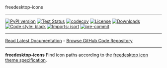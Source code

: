 freedesktop-icons
_________________

[![PyPI version](https://badge.fury.io/py/freedesktop-icons.svg)](http://badge.fury.io/py/freedesktop-icons)
[![Test Status](https://github.com/ashb/freedesktop-icons/workflows/Test/badge.svg?branch=develop)](https://github.com/ashb/freedesktop-icons/actions?query=workflow%3ATest)
[![codecov](https://codecov.io/gh/ashb/freedesktop-icons/branch/main/graph/badge.svg)](https://codecov.io/gh/ashb/freedesktop-icons)
[![License](https://img.shields.io/github/license/mashape/apistatus.svg)](https://pypi.python.org/pypi/freedesktop-icons/)
[![Downloads](https://pepy.tech/badge/freedesktop-icons)](https://pepy.tech/project/freedesktop-icons)
[![Code style: black](https://img.shields.io/badge/code%20style-black-000000.svg)](https://github.com/psf/black)
[![Imports: isort](https://img.shields.io/badge/%20imports-isort-%231674b1?style=flat&labelColor=ef8336)](https://timothycrosley.github.io/isort/)
[![pre-commit](https://img.shields.io/badge/pre--commit-enabled-brightgreen?logo=pre-commit&logoColor=white)](https://github.com/pre-commit/pre-commit)
_________________

[Read Latest Documentation](https://ashb.github.io/freedesktop-icons/) - [Browse GitHub Code Repository](https://github.com/ashb/freedesktop-icons/)
_________________

**freedesktop-icons** Find icon paths according to the [freedesktop icon theme specification][icon-spec].


[icon-spec]: https://specifications.freedesktop.org/icon-theme-spec/icon-theme-spec-latest.html
